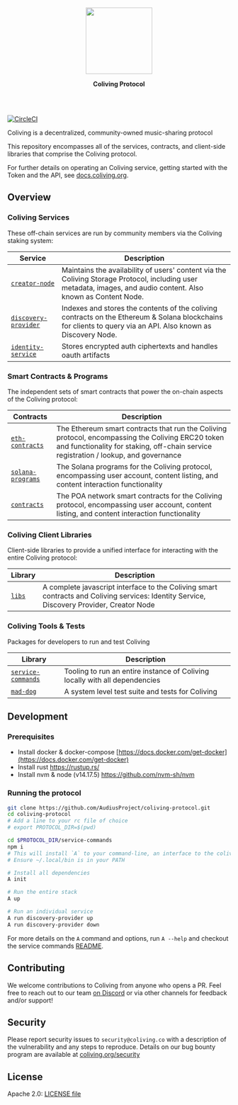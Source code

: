 <p align="center">
  <br/>
  <a target="_blank" href="https://coliving.co">
    <img src="https://avatars1.githubusercontent.com/u/38231615?s=400&u=c00678880596dabd2746dae13a47edbe7ea7210e&v=4" width="150px" >
  </a>
  <br/>

  <p align="center">
    <b>Coliving Protocol</b>
  </p>
</p>

<br/>
<br/>

[![CircleCI](https://circleci.com/gh/AudiusProject/coliving-protocol/tree/master.svg?style=svg&circle-token=e272a756b49e50a54dcc096af8fd8b0405f6bf41)](https://circleci.com/gh/AudiusProject/coliving-protocol/tree/master)

Coliving is a decentralized, community-owned music-sharing protocol

This repository encompasses all of the services, contracts, and client-side libraries that
comprise the Coliving protocol.

For further details on operating an Coliving service, getting started with the Token and the API, see [docs.coliving.org](https://docs.coliving.org/).

## Overview

### Coliving Services

These off-chain services are run by community members via the Coliving staking system:

| Service                                                        | Description                                                                                       
| -- | --
| [`creator-node`](creator-node)                  | Maintains the availability of users' content via the Coliving Storage Protocol, including user metadata, images, and audio content. Also known as Content Node.
| [`discovery-provider`](discovery-provider)      | Indexes and stores the contents of the coliving contracts on the Ethereum & Solana blockchains for clients to query via an API. Also known as Discovery Node.
| [`identity-service`](identity-service)          | Stores encrypted auth ciphertexts and handles oauth artifacts

### Smart Contracts & Programs

The independent sets of smart contracts that power the on-chain aspects of the Coliving protocol:

| Contracts                                                        | Description                                                                                       
| -- | --
| [`eth-contracts`](https://github.com/AudiusProject/coliving-protocol/tree/master/eth-contracts) | The Ethereum smart contracts that run the Coliving protocol, encompassing the Coliving ERC20 token and functionality for staking, off-chain service registration / lookup, and governance
| [`solana-programs`](https://github.com/AudiusProject/coliving-protocol/tree/master/solana-programs) | The Solana programs for the Coliving protocol, encompassing user account, content listing, and content interaction functionality
| [`contracts`](https://github.com/AudiusProject/coliving-protocol/tree/master/contracts)         | The POA network smart contracts for the Coliving protocol, encompassing user account, content listing, and content interaction functionality

### Coliving Client Libraries

Client-side libraries to provide a unified interface for interacting with the entire
Coliving protocol:

| Library                                                        | Description                                                                                       
| -- | --
| [`libs`](https://github.com/AudiusProject/coliving-protocol/tree/master/libs)     | A complete javascript interface to the Coliving smart contracts and Coliving services: Identity Service, Discovery Provider, Creator Node

### Coliving Tools & Tests

Packages for developers to run and test Coliving

| Library                                                        | Description                                                                                       
| -- | --
| [`service-commands`](https://github.com/AudiusProject/coliving-protocol/tree/master/service-commands)     | Tooling to run an entire instance of Coliving locally with all dependencies
| [`mad-dog`](https://github.com/AudiusProject/coliving-protocol/tree/master/mad-dog)     | A system level test suite and tests for Coliving


## Development

### Prerequisites

* Install docker & docker-compose [https://docs.docker.com/get-docker](https://docs.docker.com/get-docker)
* Install rust https://rustup.rs/
* Install nvm & node (v14.17.5) https://github.com/nvm-sh/nvm

### Running the protocol
```bash
git clone https://github.com/AudiusProject/coliving-protocol.git
cd coliving-protocol
# Add a line to your rc file of choice
# export PROTOCOL_DIR=$(pwd)

cd $PROTOCOL_DIR/service-commands
npm i
# This will install `A` to your command-line, an interface to the coliving service-commands.
# Ensure ~/.local/bin is in your PATH

# Install all dependencies
A init

# Run the entire stack
A up

# Run an individual service
A run discovery-provider up
A run discovery-provider down
```

For more details on the `A` command and options, run `A --help` and checkout the service commands [README](https://github.com/AudiusProject/coliving-protocol/tree/master/service-commands).


## Contributing

We welcome contributions to Coliving from anyone who opens a PR. Feel free to reach out to
our team [on Discord](https://discord.com/invite/yNUg2e2) or via other channels for feedback and/or support!

## Security

Please report security issues to `security@coliving.co` with a description of the
vulnerability and any steps to reproduce. Details on our bug bounty program are available at [coliving.org/security](https://coliving.org/security)

## License

Apache 2.0: [LICENSE file](https://github.com/AudiusProject/coliving-protocol/blob/master/LICENSE)
